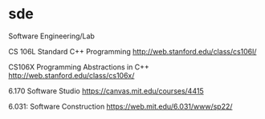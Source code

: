 # sde

Software Engineering/Lab



CS 106L Standard C++ Programming http://web.stanford.edu/class/cs106l/

CS106X Programming Abstractions in C++ http://web.stanford.edu/class/cs106x/

6.170 Software Studio https://canvas.mit.edu/courses/4415

6.031: Software Construction https://web.mit.edu/6.031/www/sp22/
